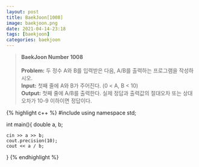 ```yaml
---
layout: post
title: BaekJoon[1008]
image: baekjoon.png
date: 2021-04-14-23:18
tags: [baekjoon]
categories: baekjoon
---
```


>**BaekJoon Number 1008**<br><br>
**Problem:** 두 정수 A와 B를 입력받은 다음, A/B를 출력하는 프로그램을 작성하시오.<br>
**Input:** 첫째 줄에 A와 B가 주어진다. (0 < A, B < 10)<br>
**Output:** 첫째 줄에 A/B를 출력한다. 실제 정답과 출력값의 절대오차 또는 상대오차가 10-9 이하이면 정답이다.

{% highlight c++ %}
#include <iostream>
using namespace std;

int main(){
	double a, b;

	cin >> a >> b;
	cout.precision(10);
	cout << a / b;
}
{% endhighlight %}